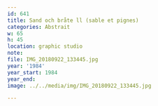 ```yaml
---
id: 641
title: Sand och bråte ll (sable et pignes)
categories: Abstrait
w: 65
h: 45
location: graphic studio
note:
file: IMG_20180922_133445.jpg
year: '1984'
year_start: 1984
year_end:
image: ../../media/img/IMG_20180922_133445.jpg

---
```

